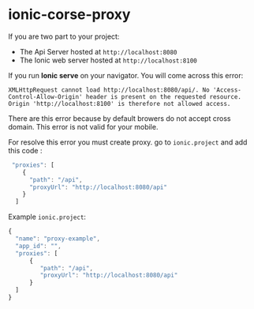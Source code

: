 # ionic-corse-proxy

If you are two part to your project:

* The Api Server hosted at `http://localhost:8080`
* The Ionic web server hosted at `http://localhost:8100`

If you run **Ionic serve** on your navigator. You will come across this error:

`XMLHttpRequest cannot load http://localhost:8080/api/. No 'Access-Control-Allow-Origin' header is present on the requested resource. Origin 'http://localhost:8100' is therefore not allowed access.`

There are this error because by default browers do not accept cross domain.
This error is not valid for your mobile.

For resolve this error you must create proxy. go to `ionic.project` and add this code :

```javascript
 "proxies": [
    {
      "path": "/api",
      "proxyUrl": "http://localhost:8080/api"
    }
  ]
```

Example `ionic.project`:

```javascript
{
  "name": "proxy-example",
  "app_id": "",
  "proxies": [
	  {
	     "path": "/api",
	     "proxyUrl": "http://localhost:8080/api"
      }
  ]
}
```